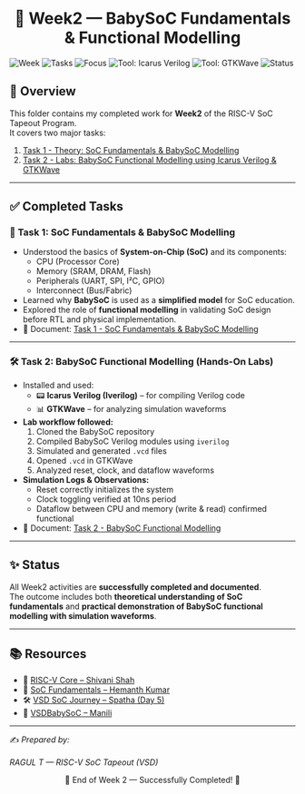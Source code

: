 <div align="center"> <h1>📘 Week2 — BabySoC Fundamentals & Functional Modelling </h1></div>


![Week](https://img.shields.io/badge/Week-2-blue?style=for-the-badge)
![Tasks](https://img.shields.io/badge/Tasks-2_Completed-brightgreen?style=for-the-badge)
![Focus](https://img.shields.io/badge/Focus-SoC_Theory%20%26%20Functional_Modelling-purple?style=for-the-badge)
![Tool: Icarus Verilog](https://img.shields.io/badge/Tool-Icarus%20Verilog-lightblue?style=for-the-badge)
![Tool: GTKWave](https://img.shields.io/badge/Tool-GTKWave-orange?style=for-the-badge)
![Status](https://img.shields.io/badge/Status-Completed-brightgreen?style=for-the-badge)



</div>

## 📌 Overview  
This folder contains my completed work for **Week2** of the RISC-V SoC Tapeout Program.  
It covers two major tasks:  

1. [Task 1 - Theory: SoC Fundamentals & BabySoC Modelling](https://github.com/Ragul-2005/RAGUL_T_RISCV_SOC_TAPEOUT_VSD_Week_2/tree/c40f8a2bc2f61bca82f68a1c2a87f1fef5613264/Task%201)  
2. [Task 2 - Labs: BabySoC Functional Modelling using Icarus Verilog & GTKWave](https://github.com/Ragul-2005/RAGUL_T_RISCV_SOC_TAPEOUT_VSD_Week_2/tree/c40f8a2bc2f61bca82f68a1c2a87f1fef5613264/Task%202
)  
---

## ✅ Completed Tasks  

### 📝 Task 1: SoC Fundamentals & BabySoC Modelling  
- Understood the basics of **System-on-Chip (SoC)** and its components:  
  - CPU (Processor Core)  
  - Memory (SRAM, DRAM, Flash)  
  - Peripherals (UART, SPI, I²C, GPIO)  
  - Interconnect (Bus/Fabric)  
- Learned why **BabySoC** is used as a **simplified model** for SoC education.  
- Explored the role of **functional modelling** in validating SoC design before RTL and physical implementation.  
- 📄 Document: [Task 1 - SoC Fundamentals & BabySoC Modelling](https://github.com/Ragul-2005/RAGUL_T_RISCV_SOC_TAPEOUT_VSD_Week_2/blob/55c8ec59f49764ee249758fa884e52d11252c42c/Task%201/Readme.md
)  

---
### 🛠️ Task 2: BabySoC Functional Modelling (Hands-On Labs)  
- Installed and used:  
  - 📟 **Icarus Verilog (Iverilog)** – for compiling Verilog code  
  - 📊 **GTKWave** – for analyzing simulation waveforms  
- **Lab workflow followed:**  
  1. Cloned the BabySoC repository  
  2. Compiled BabySoC Verilog modules using `iverilog`  
  3. Simulated and generated `.vcd` files  
  4. Opened `.vcd` in GTKWave  
  5. Analyzed reset, clock, and dataflow waveforms  
- **Simulation Logs & Observations:**  
  - Reset correctly initializes the system  
  - Clock toggling verified at 10ns period  
  - Dataflow between CPU and memory (write & read) confirmed functional  
- 📄 Document: [Task 2 - BabySoC Functional Modelling](./Task%202%20-%20BabySoC%20Functional%20Modelling.md)  

---

## ✨ Status  
All Week2 activities are **successfully completed and documented**.  
The outcome includes both **theoretical understanding of SoC fundamentals** and **practical demonstration of BabySoC functional modelling with simulation waveforms**.  

---

## 📚 Resources

* 🔗 [RISC-V Core – Shivani Shah](https://github.com/shivanishah269/risc-v-core)
* 📘 [SoC Fundamentals – Hemanth Kumar](https://github.com/hemanthkumardm/SFAL-VSD-SoC-Journey/blob/main/11.%20Fundamentals%20of%20SoC%20Design/README.md)
* 🛠 [VSD SoC Journey – Spatha (Day 5)](https://github.com/spatha0011/spatha_vsd-hdp/tree/main/Day5)
* 🌱 [VSDBabySoC – Manili](https://github.com/manili/VSDBabySoC)

---

✍️ *Prepared by:<br>  
RAGUL T — RISC-V SoC Tapeout (VSD)*  

<div align="center">
🌟 End of Week 2 — Successfully Completed! 🌟
</div>

